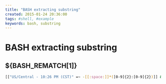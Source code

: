 ```yaml
---
title: "BASH extracting substring"
created: 2015-01-24 20:36:00
tags: #shell, #example
keywords: bash, substring
---
```

# BASH extracting substring

## ${BASH_REMATCH\[1\]}

```bash
[["US/Central - 10:26 PM (CST)" =~ -[[:space:]]*([0-9]{2}:[0-9]{2})]] &&  echo ${BASH_REMATCH[1]}
```
